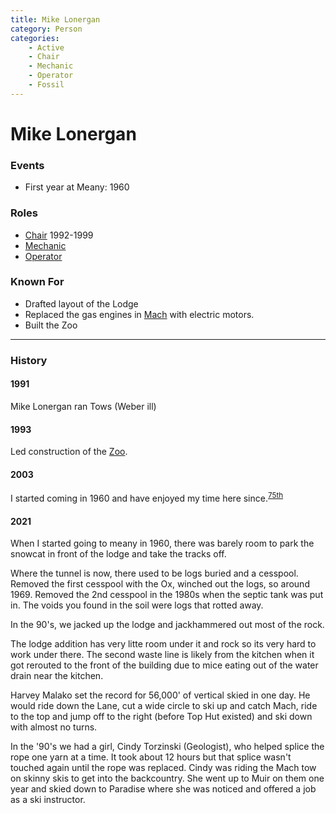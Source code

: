 ```yaml
---
title: Mike Lonergan
category: Person
categories:
    - Active
    - Chair
    - Mechanic
    - Operator
    - Fossil
---
```

# Mike Lonergan
### Events
- First year at Meany: 1960

### Roles
- [Chair](/Person/Chair) 1992-1999
- [Mechanic](/Person/Mechanic)
- [Operator](/Person/Operator)

### Known For
- Drafted layout of the Lodge
- Replaced the gas engines in [Mach](/Mach) with electric motors.
- Built the Zoo

---
### History
#### 1991

Mike Lonergan ran Tows (Weber ill)

#### 1993

Led construction of the [Zoo](/Building/Zoo).

#### 2003

I started coming in 1960 and have enjoyed my time here since.<sup>[75th][]</sup>

#### 2021

When I started going to meany in 1960, there was barely room to park the snowcat in front of the lodge and take the tracks off.

Where the tunnel is now, there used to be logs buried and a cesspool. Removed the first cesspool with the Ox, winched out the logs, so around 1969. Removed the 2nd cesspool in the 1980s when the septic tank was put in. The voids you found in the soil were logs that rotted away.

In the 90's, we jacked up the lodge and jackhammered out most of the rock. 

The lodge addition has very litte room under it and rock so its very hard to work under there. The second waste line is likely from the kitchen when it got rerouted to the front of the building due to mice eating out of the water drain near the kitchen.

Harvey Malako set the record for 56,000' of vertical skied in one day. He would ride down the Lane, cut a wide circle to ski up and catch Mach, ride to the top and jump off to the right (before Top Hut existed) and ski down with almost no turns.

In the '90's we had a girl, Cindy Torzinski (Geologist), who helped splice the rope one yarn at a time. It took about 12 hours but that splice wasn't touched again until the rope was replaced. Cindy was riding the Mach tow on skinny skis to get into the backcountry. She went up to Muir on them one year and skied down to Paradise where she was noticed and offered a job as a ski instructor.


[75th]: /Event/Anniversary#75th
